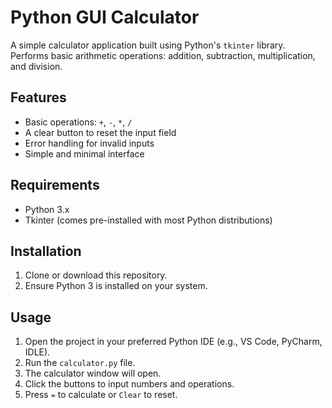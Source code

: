 # Python GUI Calculator

A simple calculator application built using Python's `tkinter` library.  
Performs basic arithmetic operations: addition, subtraction, multiplication, and division.

## Features
- Basic operations: `+`, `-`, `*`, `/`
- A clear button to reset the input field
- Error handling for invalid inputs
- Simple and minimal interface

## Requirements
- Python 3.x
- Tkinter (comes pre-installed with most Python distributions)

## Installation
1. Clone or download this repository.
2. Ensure Python 3 is installed on your system.

## Usage
1. Open the project in your preferred Python IDE (e.g., VS Code, PyCharm, IDLE).
2. Run the `calculator.py` file.
3. The calculator window will open.
4. Click the buttons to input numbers and operations.
5. Press `=` to calculate or `Clear` to reset.
